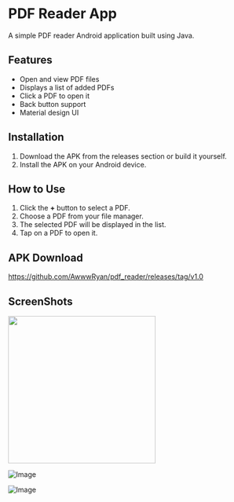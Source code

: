 # PDF Reader App

A simple PDF reader Android application built using Java.

## Features
- Open and view PDF files
- Displays a list of added PDFs
- Click a PDF to open it
- Back button support
- Material design UI

## Installation
1. Download the APK from the releases section or build it yourself.
2. Install the APK on your Android device.

## How to Use
1. Click the **+** button to select a PDF.
2. Choose a PDF from your file manager.
3. The selected PDF will be displayed in the list.
4. Tap on a PDF to open it.

## APK Download
https://github.com/AwwwRyan/pdf_reader/releases/tag/v1.0

## ScreenShots

<img src="[https://raw.githubusercontent.com/user/repository/main/images/example.png](https://github.com/user-attachments/assets/e7db117e-33c4-4376-bf84-fdf4842b4051)" width="300">

![Image](https://github.com/user-attachments/assets/f71a46ee-6752-4749-800a-dbc069780a1a)

![Image](https://github.com/user-attachments/assets/263289f0-b6c4-4140-a9e3-751d01b8b30a)



